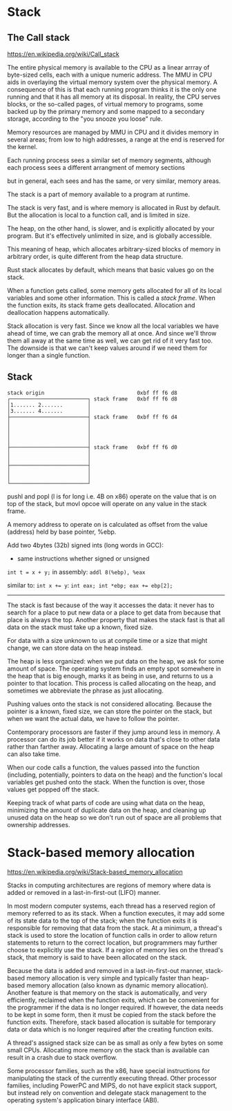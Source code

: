 # Stack



## The Call stack

https://en.wikipedia.org/wiki/Call_stack

The entire physical memory is available to the CPU as a linear arrray of byte-sized cells, each with a unique numeric address. The MMU in CPU aids in overlaying the virtual memory system over the physical memory. A consequence of this is that each running program thinks it is the only one running and that it has all memory at its disposal. In reality, the CPU serves blocks, or the so-called pages, of virtual memory to programs, some backed up by the primary memory and some mapped to a secondary storage, according to the "you snooze you loose" rule.

Memory resources are managed by MMU in CPU and it divides memory in several areas; from low to high addresses, a range at the end is reserved for the kernel.

Each running process sees a similar set of memory segments, although each process sees a different arrangment of memory sections

but in general, each sees and has the same, or very similar, memory areas. 

The stack is a part of memory available to a program at runtime.


The stack is very fast, and is where memory is allocated in Rust by default.
But the allocation is local to a function call, and is limited in size.

The heap, on the other hand, is slower, and is explicitly allocated by your program. But it's effectively unlimited in size, and is globally accessible.

This meaning of heap, which allocates arbitrary-sized blocks of memory in arbitrary order, is quite different from the heap data structure.

Rust stack allocates by default, which means that basic values go on the stack.

When a function gets called, some memory gets allocated for all of its local variables and some other information. This is called a *stack frame*. When the function exits, its stack frame gets deallocated. Allocation and deallocation happens automatically.

Stack allocation is very fast. Since we know all the local variables we have ahead of time, we can grab the memory all at once. And since we'll throw them all away at the same time as well, we can get rid of it very fast too. The downside is that we can't keep values around if we need them for longer than a single function. 


## Stack

```
stack origin                              0xbf ff f6 d8
┌─────────────────────────┐ stack frame   0xbf ff f6 d8
│1....... 2.......        │
│3....... 4.......        │
├─────────────────────────┤ stack frame   0xbf ff f6 d4
│                         │
│                         │
│                         │
│                         │
├─────────────────────────┤ stack frame   0xbf ff f6 d0
│                         │
│                         │
├─────────────────────────┤
│                         │
│                         │
└─────────────────────────┘
```
pushl and popl (l is for long i.e. 4B on x86) operate on the value that is on top of the stack, but movl opcoe will operate on any value in the stack frame.

A memory address to operate on is calculated as offset from the value (address) held by base pointer, %ebp.

Add two 4bytes (32b) signed ints (long words in GCC):
- same instructions whether signed or unsigned

`int t = x + y;` in assembly: `addl 8(%ebp), %eax`

similar to: `int x += y`:
`int eax; int *ebp; eax += ebp[2];`



---

The stack is fast because of the way it accesses the data: it never has to search for a place to put new data or a place to get data from because that place is always the top. Another property that makes the stack fast is that all data on the stack must take up a known, fixed size.

For data with a size unknown to us at compile time or a size that might change, we can store data on the heap instead. 

The heap is less organized: when we put data on the heap, we ask for some amount of space. The operating system finds an empty spot somewhere in the heap that is big enough, marks it as being in use, and returns to us a pointer to that location. This process is called allocating on the heap, and sometimes we abbreviate the phrase as just allocating.

Pushing values onto the stack is not considered allocating. Because the pointer is a known, fixed size, we can store the pointer on the stack, but when we want the actual data, we have to follow the pointer.

Contemporary processors are faster if they jump around less in memory. 
A processor can do its job better if it works on data that's close to other data rather than farther away. Allocating a large amount of space on the heap can also take time.

When our code calls a function, the values passed into the function (including, potentially, pointers to data on the heap) and the function's local variables get pushed onto the stack. When the function is over, those values get popped off the stack.

Keeping track of what parts of code are using what data on the heap, minimizing the amount of duplicate data on the heap, and cleaning up unused data on the heap so we don't run out of space are all problems that ownership addresses.


# Stack-based memory allocation

https://en.wikipedia.org/wiki/Stack-based_memory_allocation


Stacks in computing architectures are regions of memory where data is added or removed in a last-in-first-out (LIFO) manner.

In most modern computer systems, each thread has a reserved region of memory referred to as its stack. When a function executes, it may add some of its state data to the top of the stack; when the function exits it is responsible for removing that data from the stack. At a minimum, a thread's stack is used to store the location of function calls in order to allow return statements to return to the correct location, but programmers may further choose to explicitly use the stack. If a region of memory lies on the thread's stack, that memory is said to have been allocated on the stack.

Because the data is added and removed in a last-in-first-out manner, stack-based memory allocation is very simple and typically faster than heap-based memory allocation (also known as dynamic memory allocation). Another feature is that memory on the stack is automatically, and very efficiently, reclaimed when the function exits, which can be convenient for the programmer if the data is no longer required. If however, the data needs to be kept in some form, then it must be copied from the stack before the function exits. Therefore, stack based allocation is suitable for temporary data or data which is no longer required after the creating function exits.

A thread's assigned stack size can be as small as only a few bytes on some small CPUs. Allocating more memory on the stack than is available can result in a crash due to stack overflow.

Some processor families, such as the x86, have special instructions for manipulating the stack of the currently executing thread. Other processor families, including PowerPC and MIPS, do not have explicit stack support, but instead rely on convention and delegate stack management to the operating system's application binary interface (ABI).
